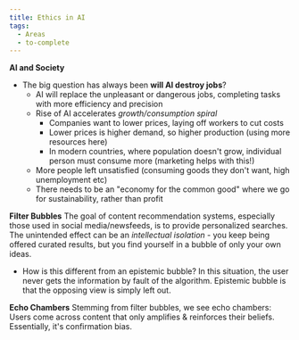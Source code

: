 ```yaml
---
title: Ethics in AI
tags:
  - Areas
  - to-complete
---
```


**AI and Society**
- The big question has always been **will AI destroy jobs**?
    - AI will replace the unpleasant or dangerous jobs, completing tasks with more efficiency and precision
    - Rise of AI accelerates _growth/consumption spiral_
        - Companies want to lower prices, laying off workers to cut costs
        - Lower prices is higher demand, so higher production (using more resources here)
        - In modern countries, where population doesn't grow, individual person must consume more (marketing helps with this!)
    - More people left unsatisfied (consuming goods they don't want, high unemployment etc)
    - There needs to be an "economy for the common good" where we go for sustainability, rather than profit

**Filter Bubbles** The goal of content recommendation systems, especially those used in social media/newsfeeds, is to provide personalized searches. The unintended effect can be an _intellectual isolation_ - you keep being offered curated results, but you find yourself in a bubble of only your own ideas.

- How is this different from an epistemic bubble? In this situation, the user never gets the information by fault of the algorithm. Epistemic bubble is that the opposing view is simply left out.

**Echo Chambers** Stemming from filter bubbles, we see echo chambers: Users come across content that only amplifies & reinforces their beliefs. Essentially, it's confirmation bias.